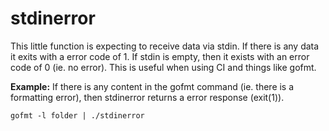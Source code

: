 # stdinerror


This little function is expecting to receive data via stdin. If there is any
data it exits with a error code of 1. If stdin is empty, then it exists with
an error code of 0 (ie. no error).
This is useful when using CI and things like gofmt.

**Example:**
If there is any content in the gofmt command (ie. there is a formatting
error), then stdinerror returns a error response (exit(1)).

    gofmt -l folder | ./stdinerror

